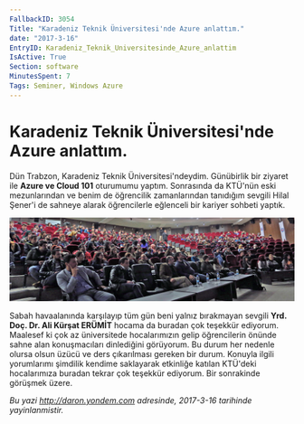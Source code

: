```yaml
---
FallbackID: 3054
Title: "Karadeniz Teknik Üniversitesi'nde Azure anlattım."
date: "2017-3-16"
EntryID: Karadeniz_Teknik_Universitesinde_Azure_anlattim
IsActive: True
Section: software
MinutesSpent: 7
Tags: Seminer, Windows Azure
---
```

# Karadeniz Teknik Üniversitesi'nde Azure anlattım.
Dün Trabzon, Karadeniz Teknik Üniversitesi'ndeydim. Günübirlik bir ziyaret ile **Azure ve Cloud 101** oturumumu yaptım. Sonrasında da KTÜ'nün eski mezunlarından ve benim de öğrencilik zamanlarından tanıdığım sevgili Hilal Şener'i de sahneye alarak öğrencilerle eğlenceli bir kariyer sohbeti yaptık.

![Trabzon, Karadeniz Teknik Üniversitesi ziyaretim.](media/Karadeniz_Teknik_Universitesinde_Azure_anlattim/trabzon.jpg)

Sabah havaalanında karşılayıp tüm gün beni yalnız bırakmayan sevgili **Yrd. Doç. Dr. Ali Kürşat ERÜMİT** hocama da buradan çok teşekkür ediyorum. Maalesef ki çok az üniversitede hocalarımızın gelip öğrencilerin önünde sahne alan konuşmacıları dinlediğini görüyorum. Bu durum her nedenle olursa olsun üzücü ve ders çıkarılması gereken bir durum. Konuyla ilgili yorumlarımı şimdilik kendime saklayarak etkinliğe katılan KTÜ'deki hocalarımıza buradan tekrar çok teşekkür ediyorum. Bir sonrakinde görüşmek üzere.

*Bu yazi http://daron.yondem.com adresinde, 2017-3-16 tarihinde yayinlanmistir.*

